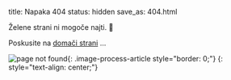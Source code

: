 title: Napaka 404
status: hidden
save_as: 404.html

Želene strani ni mogoče najti. 😬

Poskusite na [domači strani](/) ...

![page not found]({static}/images/404.png){: .image-process-article style="border: 0;"}
{: style="text-align: center;"}
